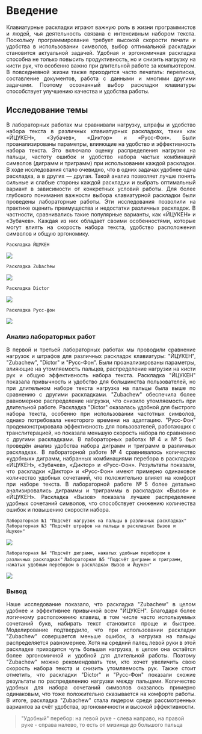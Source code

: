 # **Введение**
<p align="justify">Клавиатурные раскладки играют важную роль в жизни программистов и людей, чья деятельность связана с интенсивным набором текста. Поскольку программирование требует высокой скорости печати и удобства в использовании символов, выбор оптимальной раскладки становится актуальной задачей. Удобная и эргономичная раскладка способна не только повысить продуктивность, но и снизить нагрузку на кисти рук, что особенно важно при длительной работе за компьютером. В повседневной жизни также приходится часто печатать: переписка, составление документов, работа с данными и многими другими задачами. Поэтому осознанный выбор раскладки клавиатуры способствует улучшению качества и удобства работы.</p>

## **Исследование темы**
<p align="justify">В лабораторных работах мы сравнивали нагрузку, штрафы и удобство набора текста в различных клавиатурных раскладках, таких как «ЙЦУКЕН», «Зубачев», «Диктор» и «Русс-Фон». Были проанализированы параметры, влияющие на удобство и эффективность набора текста. Это включало оценку распределения нагрузки на пальцы, частоту ошибок и удобство набора частых комбинаций символов (диграмм и триграмм) при использовании каждой раскладки. В ходе исследования стало очевидно, что в одних задачах удобнее одна раскладка, а в других — другая. Такой анализ позволяет лучше понять сильные и слабые стороны каждой раскладки и выбрать оптимальный вариант в зависимости от конкретных условий работы. Для более глубокого понимания важности выбора клавиатурной раскладки были проведены лабораторные работы. Эти исследования позволили на практике оценить преимущества и недостатки различных раскладок. В частности, сравнивались такие популярные варианты, как «ЙЦУКЕН» и «Зубачев». Каждая из них обладает своими особенностями, которые могут влиять на скорость набора текста, удобство расположения символов и общую эргономику.

`Раскладка ЙЦУКЕН`

![](https://sun9-59.userapi.com/impg/5SUZPbK0UnKZ5Go9lz9hgAt1juGxOZeIvVZjgw/YS4YEjziL5M.jpg?size=1200x430&quality=96&sign=bd7a14e3f245f9372c1fad26800640bd&type=album)

`Раскладка Zubachew`

![](https://sun9-73.userapi.com/impg/Jet1oMHELKDzP9M0DGTsiLx5evrTVxRE7aGeWw/svXfcmPp7_4.jpg?size=762x281&quality=95&sign=a8a64c604f9cc4b32824789f2113ec98&type=album)

`Раскладка Dictor`

![](https://miro.medium.com/v2/resize:fit:1200/1*qpmNnVfeYi_8B-k4y9IEFg.png)

`Раскладка Русс-фон`

![](https://habrastorage.org/getpro/habr/upload_files/7bc/9e1/b15/7bc9e1b153e121019b1a88ff1ef1b105.png)

### **Анализ лабораторных работ**

<p align="justify">В первой и третьей лабораторных работах мы проводили сравнение нагрузок и штрафов для различных раскладок клавиатуры: "ЙЦУКЕН", "Zubachew", "Dictor" и "Русс-Фон". Были проанализированы параметры, влияющие на утомляемость пальцев, распределение нагрузки на кисти рук и общую эффективность набора текста.
Раскладка "ЙЦУКЕН" показала привычность и удобство для большинства пользователей, но при длительном наборе текста нагрузка на пальцы была выше по сравнению с другими раскладками. "Zubachew" обеспечила более равномерное распределение нагрузки, что снизило утомляемость при длительной работе. Раскладка "Dictor" оказалась удобной для быстрого набора текста, особенно при использовании частотных символов, однако потребовала некоторого времени на адаптацию. "Русс-Фон" продемонстрировала эффективность для пользователей, работающих с транслитерацией, но показала меньшую скорость набора по сравнению с другими раскладками.
В лабораторных работах №4 и №5 был проведён анализ удобства набора диграмм и триграмм в различных раскладках. В лабораторной работе №4 сравнивалось количество «удобных» диграмм, набранных комбинациями перебора в раскладках «ЙЦУКЕН», «Зубачев», «Диктор» и «Русс-Фон». Результаты показали, что раскладки «Диктор» и «Русс-Фон» имеют примерно одинаковое количество удобных сочетаний, что положительно влияет на комфорт при наборе текста. В лабораторной работе №5 более детально анализировались диграммы и триграммы в раскладках «Вызов» и «ЙЦУКЕН». Раскладка «Вызов» показала лучшее распределение удобных сочетаний символов, что способствует снижению количества ошибок и повышению скорости набора.

`Лабораторная №1 "Подсчёт нагрузок на пальцы в различных раскладках"`
`Лабораторная №3 "Подсчёт штрафов на пальцы в раскладках Вызов и Йцукен"`

![](https://psv4.userapi.com/s/v1/d/5PT6q8k_8gSFoNQJyAq63zCiq5c7vBmmC_RWXL6xf4dtiJW6GCYqn4IsYbKBlRAa4T0SYV1-5i2Z4ZKIpzIx0qQo7aL-iCAnXhf-jHx3V72vEfB8YnRylQ/lab1-3.png)

`Лабораторная №4 "Подсчёт диграмм, нажатых удобным перебором в различных раскладках"`
`Лабораторная №5 "Подсчёт диграмм и триграмм, нажатых удобным перебором в раскладках Вызов и Йцукен"`

![](https://sun9-8.userapi.com/impg/POYuVpNfHr6x8UnEg4CiVS1rI-10oWPxKw8h1g/RXVMvjpGrlQ.jpg?size=1800x1200&quality=95&sign=b569927fe7dcd2cc41a9ebeb17df5871&type=album)

### **Вывод**

<p align="justify">Наше исследование показало, что раскладка "Zubachew" в целом удобнее и эффективнее привычной всем "ЙЦУКЕН". Благодаря более логичному расположению клавиш, в том числе часто используемых сочетаний букв, набирать текст становится проще и быстрее. Моделирование подтвердило, что при использовании раскладки "Zubachew" совершается меньше ошибок, а нагрузка на пальцы распределяется равномернее.
Хотя на средний палец левой руки в этой раскладке приходится чуть большая нагрузка, в целом она остаётся более эргономичной и удобной для длительной работы. Поэтому "Zubachew" можно рекомендовать тем, кто хочет увеличить свою скорость набора текста и снизить утомляемость рук.
Также стоит отметить, что раскладки "Dictor" и "Русс-Фон" показали схожие результаты по распределению нагрузки между пальцами. Количество удобных для набора сочетаний символов оказалось примерно одинаковым, что тоже положительно сказывается на комфорте работы.
В итоге, раскладка "Zubachew" стала лидером среди рассмотренных вариантов за счёт удобства, эргономичности и высокой эффективности.

> "Удобный" перебор: на левой руке - слева направо, на правой руке - справа налево, то есть от мизинца до большого пальца
